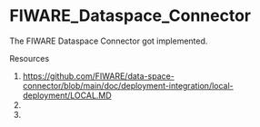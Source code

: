 # FIWARE_Dataspace_Connector
The FIWARE Dataspace Connector got implemented.



Resources
1. https://github.com/FIWARE/data-space-connector/blob/main/doc/deployment-integration/local-deployment/LOCAL.MD
2.
3.

